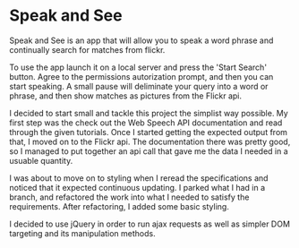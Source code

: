 # Speak and See
Speak and See is an app that will allow you to speak a word phrase and continually search for matches from flickr.

To use the app launch it on a local server and press the 'Start Search' button. Agree to the permissions autorization prompt, and then you can start speaking. A small pause will deliminate your query into a word or phrase, and then show matches as pictures from the Flickr api.

I decided to start small and tackle this project the simplist way possible. My first step was the check out the Web Speech API documentation and read through the given tutorials. Once I started getting the expected output from that, I moved on to the Flickr api. The documentation there was pretty good, so I managed to put together an api call that gave me the data I needed in a usuable quantity. 

I was about to move on to styling when I reread the specifications and noticed that it expected continuous updating. I parked what I had in a branch, and refactored the work into what I needed to satisfy the requirements. After refactoring, I added some basic styling.

I decided to use jQuery in order to run ajax requests as well as simpler DOM targeting and its manipulation methods.
